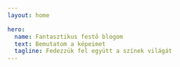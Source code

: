 ```yaml
---
layout: home

hero:
  name: Fantasztikus festő blogom
  text: Bemutatom a képeimet
  tagline: Fedezzük fel együtt a színek világát
---
```

<script setup>
  
  import ArticleCard from "../.vitepress/theme/components/ArticleCard.vue"

  const cards = [
    {
        title: 'Első bejegyzés',
        description: 'Üdvözöllek a festő blogomon! Itt megosztom veled festményeimet, kreatív gondolataimat és az elkészült alkotásaimat.',
        image: '/blog/images/ecset.jpg',
        author: 'HadikP',
        date: '2025-01-13',
        path: '/blog/hu/startblog.md'
    },
    {
        title: 'Reggeli köd',
        description: 'Reggeli köd című festményem története, inspirációim, a festés folyamata, és a felhasznált anyagok.',
        image: '/blog/images/reggeli_kod.jpg',
        author: 'HadikP',
        date: '2025-01-20',
        path: '/blog/hu/reggelikod'
    }
  ]
  
</script>

<ArticleCard :cards="cards" />